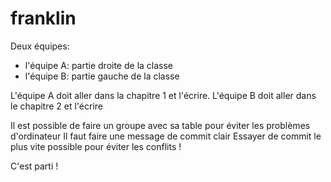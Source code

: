 # franklin

Deux équipes:
- l'équipe A: partie droite de la classe
- l'équipe B: partie gauche de la classe

L'équipe A doit aller dans la chapitre 1 et l'écrire. 
L'équipe B doit aller dans le chapitre 2 et l'écrire

Il est possible de faire un groupe avec sa table pour éviter les problèmes d'ordinateur
Il faut faire une message de commit clair
Essayer de commit le plus vite possible pour éviter les conflits !

C'est parti !
